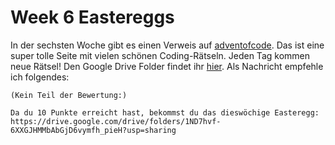 # Week 6 Eastereggs

In der sechsten Woche gibt es einen Verweis auf [adventofcode](https://adventofcode.com). Das ist eine super tolle Seite mit vielen schönen Coding-Rätseln. Jeden Tag kommen neue Rätsel!
Den Google Drive Folder findet ihr [hier](https://drive.google.com/drive/folders/1ND7hvf-6XXGJHMMbAbGjD6vymfh_pieH?usp=sharing).
Als Nachricht empfehle ich folgendes:

```text
(Kein Teil der Bewertung:)

Da du 10 Punkte erreicht hast, bekommst du das dieswöchige Easteregg:
https://drive.google.com/drive/folders/1ND7hvf-6XXGJHMMbAbGjD6vymfh_pieH?usp=sharing
```

